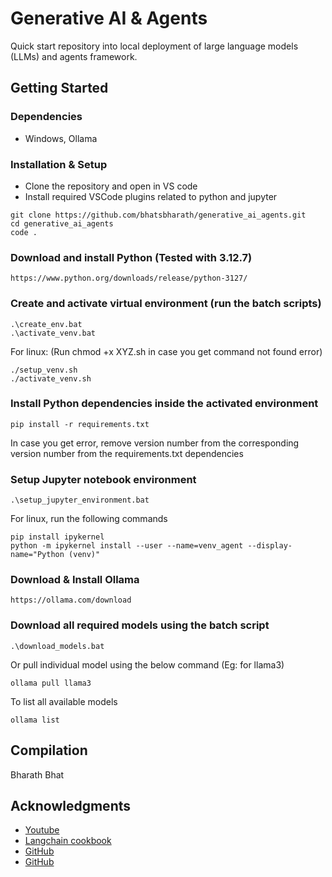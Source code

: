 # Generative AI & Agents

Quick start repository into local deployment of large language models (LLMs) and agents framework.

## Getting Started

### Dependencies

* Windows, Ollama

### Installation & Setup
* Clone the repository and open in VS code
* Install required VSCode plugins related to python and jupyter
```
git clone https://github.com/bhatsbharath/generative_ai_agents.git
cd generative_ai_agents
code .
```

### Download and install Python (Tested with 3.12.7)
```
https://www.python.org/downloads/release/python-3127/
```

### Create and activate virtual environment (run the batch scripts)
```
.\create_env.bat
.\activate_venv.bat
```
For linux: (Run chmod +x XYZ.sh in case you get command not found error)
```
./setup_venv.sh
./activate_venv.sh
```

### Install Python dependencies inside the activated environment
```
pip install -r requirements.txt
```
In case you get error, remove version number from the corresponding version number from the requirements.txt dependencies

### Setup Jupyter notebook environment
```
.\setup_jupyter_environment.bat
```
For linux, run the following commands
```
pip install ipykernel
python -m ipykernel install --user --name=venv_agent --display-name="Python (venv)"
```

### Download & Install Ollama
```
https://ollama.com/download
```

### Download all required models using the batch script
```
.\download_models.bat
```
Or pull individual model using the below command (Eg: for llama3)
```
ollama pull llama3
```
To list all available models
```
ollama list
```


## Compilation
 Bharath Bhat


## Acknowledgments
* [Youtube](https://www.youtube.com/watch?v=eV-zVWClcj0&list=PLp01ObP3udmq2quR-RfrX4zNut_t_kNot&index=22)
* [Langchain cookbook](https://github.com/langchain-ai/langchain/tree/master)
* [GitHub](https://github.com/NirDiamant)
* [GitHub](https://github.com/fshnkarimi/Fine-tuning-an-LLM-using-LoRA)

